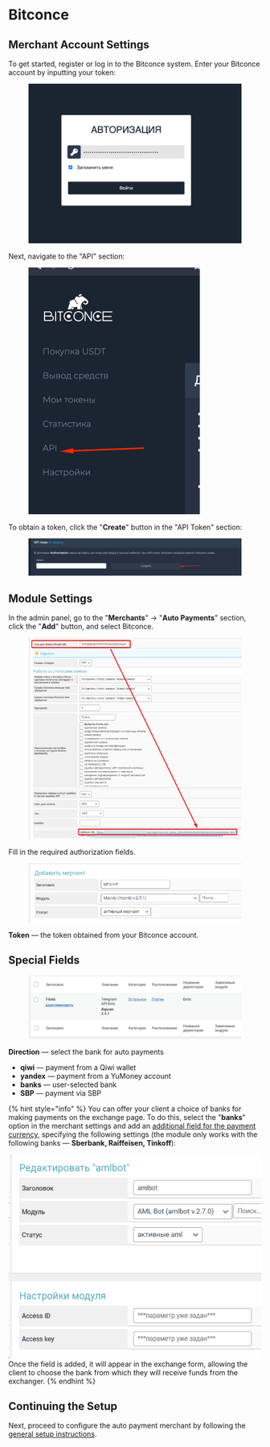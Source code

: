 # Bitconce

## Merchant Account Settings

To get started, register or log in to the Bitconce system. Enter your Bitconce account by inputting your token:

<figure><img src="../../../.gitbook/assets/изображение (116).png" alt="" width="563"><figcaption></figcaption></figure>

Next, navigate to the "API" section:

<figure><img src="../../../.gitbook/assets/изображение (92).png" alt="" width="341"><figcaption></figcaption></figure>

To obtain a token, click the "**Create**" button in the "API Token" section:

<figure><img src="../../../.gitbook/assets/изображение (100).png" alt=""><figcaption></figcaption></figure>

## Module Settings

In the admin panel, go to the "**Merchants**" -> "**Auto Payments**" section, click the "**Add**" button, and select Bitconce.

<figure><img src="../../../.gitbook/assets/image (1270).png" alt=""><figcaption></figcaption></figure>

Fill in the required authorization fields.

<figure><img src="../../../.gitbook/assets/image (1271).png" alt=""><figcaption></figcaption></figure>

**Token** — the token obtained from your Bitconce account.

## Special Fields

<figure><img src="../../../.gitbook/assets/image (1272).png" alt=""><figcaption></figcaption></figure>

**Direction** — select the bank for auto payments

* **qiwi** — payment from a Qiwi wallet
* **yandex** — payment from a YuMoney account
* **banks** — user-selected bank
* **SBP** — payment via SBP

{% hint style="info" %}
You can offer your client a choice of banks for making payments on the exchange page. To do this, select the "**banks**" option in the merchant settings and add an [additional field for the payment currency](https://premium.gitbook.io/rukovodstvo-polzovatelya/osnovnye-nastroiki/valyuty-i-napravleniya/dobavlenie-novoi-valyuty#vkladka-dop.-polya), specifying the following settings (the module only works with the following banks — **Sberbank, Raiffeisen, Tinkoff**):

![](<../../../.gitbook/assets/image (247).png>)\
Once the field is added, it will appear in the exchange form, allowing the client to choose the bank from which they will receive funds from the exchanger.
{% endhint %}

## Continuing the Setup

Next, proceed to configure the auto payment merchant by following the [general setup instructions](https://premium.gitbook.io/rukovodstvo-polzovatelya/osnovnye-nastroiki/merchanty-i-avtovyplaty/avtovyplaty/obshie-nastroiki-merchantov-avtovyplat).